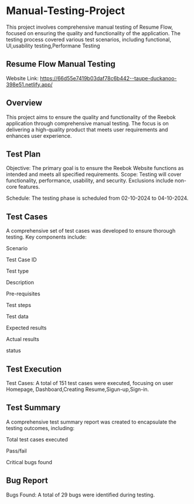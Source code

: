 # Manual-Testing-Project
This project involves comprehensive manual testing of Resume Flow, focused on ensuring the quality and functionality of the application. The testing process covered various test scenarios, including functional, UI,usability testing,Performane Testing

## Resume Flow Manual Testing
Website Link:
https://66d55e7419b03daf78c6b442--taupe-duckanoo-398e51.netlify.app/

## Overview

This project aims to ensure the quality and functionality of the Reebok application through comprehensive manual testing. The focus is on delivering a high-quality product that meets user requirements and enhances user experience.

## Test Plan
Objective: The primary goal is to ensure the Reebok Website functions as intended and meets all specified requirements.
Scope: Testing will cover functionality, performance, usability, and security. Exclusions include non-core features.

Schedule: The testing phase is scheduled from 02-10-2024 to 04-10-2024.

## Test Cases
A comprehensive set of test cases was developed to ensure thorough testing. Key components include:

Scenario 

Test Case ID

Test type

Description

Pre-requisites

Test steps

Test data

Expected results

Actual results

status

## Test Execution

Test Cases: A total of 151 test cases were executed, focusing on user Homepage, Dashboard,Creating Resume,Sigun-up,Sign-in.


## Test Summary

A comprehensive test summary report was created to encapsulate the testing outcomes, including:

Total test cases executed

Pass/fail 

Critical bugs found

## Bug Report

Bugs Found: A total of 29 bugs were identified during testing.





